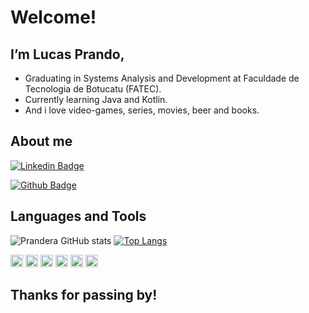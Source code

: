 # Welcome!

## I’m Lucas Prando,

- Graduating in Systems Analysis and Development at Faculdade de Tecnologia de Botucatu (FATEC).
- Currently learning Java and Kotlin.
- And i love video-games, series, movies, beer and books.


## About me

[![Linkedin Badge](https://img.shields.io/badge/-LinkedIn-blue?style=flat-square&logo=Linkedin&logoColor=white&link=https://www.linkedin.com/in/lucas-jordan-dias-prando/)](https://www.linkedin.com/in/lucas-jordan-dias-prando/)

[![Github Badge](https://img.shields.io/badge/-Github-000?style=flat-square&logo=Github&logoColor=white&link=https://github.com/Prandera)](https://github.com/Prandera)

## Languages and Tools
![Prandera GitHub stats](https://github-readme-stats.vercel.app/api?username=prandera&show_icons=true&theme=dark)
[![Top Langs](https://github-readme-stats.vercel.app/api/top-langs/?username=prandera&layout=compact)](https://github.com/prandera/github-readme-stats)

<code><img height="20" src="https://img.shields.io/badge/PHP-777BB4?style=for-the-badge&logo=php&logoColor=white"></code>
<code><img height="20" src="https://img.shields.io/badge/HTML5-E34F26?style=for-the-badge&logo=html5&logoColor=white"></code>
<code><img height="20" src="https://img.shields.io/badge/CSS3-1572B6?style=for-the-badge&logo=css3&logoColor=white"></code>
<code><img height="20" src="https://img.shields.io/badge/Kotlin-0095D5?&style=for-the-badge&logo=kotlin&logoColor=white"></code>
<code><img height="20" src="https://img.shields.io/badge/MySQL-00000F?style=for-the-badge&logo=mysql&logoColor=white"></code>
<code><img height="20" src="https://img.shields.io/badge/SQLite-07405E?style=for-the-badge&logo=sqlite&logoColor=white"></code>

## Thanks for passing by!

<!---
Prandera/Prandera is a ✨ special ✨ repository because its `README.md` (this file) appears on your GitHub profile.
You can click the Preview link to take a look at your changes.
--->
